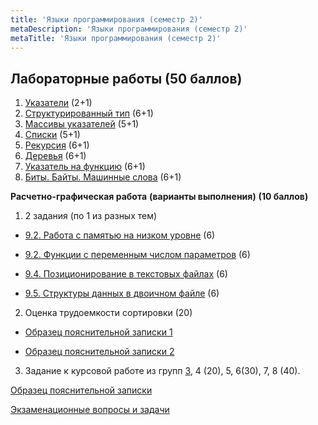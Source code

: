 ```yaml
---
title: 'Языки программирования (семестр 2)'
metaDescription: 'Языки программирования (семестр 2)'
metaTitle: 'Языки программирования (семестр 2)'
---
```


## Лабораторные работы (50 баллов)

1. [Указатели](/book/5/5.2#лабораторный-практикум) (2+1)
2. [Структурированный тип](/book/5/5.4#лабораторный-практикум) (6+1)
3. [Массивы указателей](/book/6/6.2#лабораторный-практикум) (5+1)
4. [Списки](/book/6/6.3#лабораторный-практикум) (5+1)
5. [Рекурсия](/book/7/7.4#лабораторный-практикум) (6+1)
6. [Деревья](/book/8/8.5#лабораторный-практикум) (6+1)
7. [Указатель на функцию](/book/9/9.3#лабораторный-практикум) (6+1)
8. [Биты. Байты. Машинные слова](/book/9/9.1#лабораторный-практикум) (6+1)

**Расчетно-графическая работа**
**(варианты выполнения)**
**(10 баллов)**

1. 2 задания (по 1 из разных тем)
  
- [9.2. Работа с памятью на низком уровне](/book/9/9.2#упаковка-переменных-различного-типа-в-заданном-формате) (6)

- [9.2. Функции с переменным числом параметров](/book/9/9.2#функция-с-переменным-числом-параметров) (6)

- [9.4. Позиционирование в текстовых файлах](/book/9/9.4#лабораторный-практикум) (6)

- [9.5. Структуры данных в двоичном файле](/book/9/9.5#лабораторный-практикум) (6)

2. Оценка трудоемкости сортировки (20)

- [Образец пояснительной записки 1](http://ermak.cs.nstu.ru/cprog/tutor/RGR2-example1.pdf)

- [Образец пояснительной записки 2](http://ermak.cs.nstu.ru/cprog/tutor/RGR2-example2.pdf)

3. Задание к курсовой работе из групп [3](http://ermak.cs.nstu.ru/cprog/tutor/kr-variants.htm), 4 (20), 5, 6(30), 7, 8 (40).

[Образец пояснительной записки](http://ermak.cs.nstu.ru/cprog/tutor/kr2-example1.pdf)

[Экзаменационные вопросы и задачи](/tasks/exams/exam-2)
